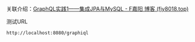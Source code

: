 关联介绍：[GraphQL实践1——集成JPA与MySQL - F嘉阳 博客 (fjy8018.top)](https://blog.fjy8018.top/index.php/archives/274/)

测试URL

```
http://localhost:8080/graphiql
```